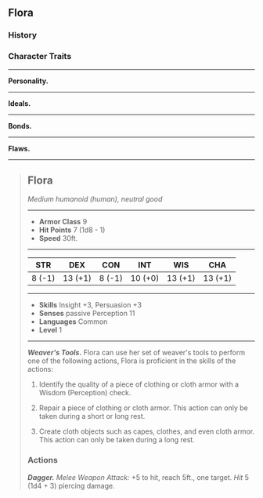 ## Flora


### History


### Character Traits

___
**Personality.**

___
**Ideals.**

___
**Bonds.**

___
**Flaws.**


___
> ## Flora
>*Medium humanoid (human), neutral good*
> ___
> - **Armor Class** 9
> - **Hit Points** 7 (1d8 - 1)
> - **Speed** 30ft.
>___
>|   STR   |   DEX   |   CON   |   INT   |   WIS   |   CHA   |
>|:-------:|:-------:|:-------:|:-------:|:-------:|:-------:|
>|  8 (-1) | 13 (+1) |  8 (-1) | 10 (+0) | 13 (+1) | 13 (+1) |
>___
> - **Skills** Insight +3, Persuasion +3
> - **Senses** passive Perception 11
> - **Languages** Common
> - **Level** 1
> ___
> ***Weaver's Tools.*** Flora can use her set of weaver's tools to perform one of the following actions, Flora is proficient in the skills of the actions:
>
> 1. Identify the quality of a piece of clothing or cloth armor with a Wisdom (Perception) check.
>
> 2. Repair a piece of clothing or cloth armor. This action can only be taken during a short or long rest.
>
> 3. Create cloth objects such as capes, clothes, and even cloth armor. This action can only be taken during a long rest.
>
> ### Actions
> ***Dagger.*** *Melee Weapon Attack:* +5 to hit, reach 5ft., one target. *Hit* 5 (1d4 + 3) piercing damage. 
>